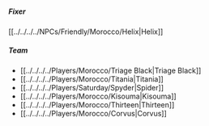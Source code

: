 ##### Fixer
[[../../../../NPCs/Friendly/Morocco/Helix|Helix]]

##### Team
- [[../../../../Players/Morocco/Triage Black|Triage Black]]
- [[../../../../Players/Morocco/Titania|Titania]]
- [[../../../../Players/Saturday/Spyder|Spider]]
- [[../../../../Players/Morocco/Kisouma|Kisouma]]
- [[../../../../Players/Morocco/Thirteen|Thirteen]]
- [[../../../../Players/Morocco/Corvus|Corvus]]